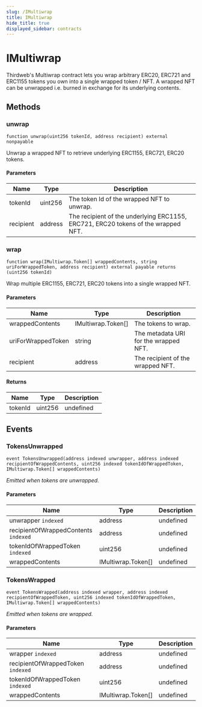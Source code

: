 ```yaml
---
slug: /IMultiwrap
title: IMultiwrap
hide_title: true
displayed_sidebar: contracts
---
```


# IMultiwrap

Thirdweb&#39;s Multiwrap contract lets you wrap arbitrary ERC20, ERC721 and ERC1155 tokens you own into a single wrapped token / NFT. A wrapped NFT can be unwrapped i.e. burned in exchange for its underlying contents.

## Methods

### unwrap

```solidity
function unwrap(uint256 tokenId, address recipient) external nonpayable
```

Unwrap a wrapped NFT to retrieve underlying ERC1155, ERC721, ERC20 tokens.

#### Parameters

| Name      | Type    | Description                                                                       |
| --------- | ------- | --------------------------------------------------------------------------------- |
| tokenId   | uint256 | The token Id of the wrapped NFT to unwrap.                                        |
| recipient | address | The recipient of the underlying ERC1155, ERC721, ERC20 tokens of the wrapped NFT. |

### wrap

```solidity
function wrap(IMultiwrap.Token[] wrappedContents, string uriForWrappedToken, address recipient) external payable returns (uint256 tokenId)
```

Wrap multiple ERC1155, ERC721, ERC20 tokens into a single wrapped NFT.

#### Parameters

| Name               | Type               | Description                           |
| ------------------ | ------------------ | ------------------------------------- |
| wrappedContents    | IMultiwrap.Token[] | The tokens to wrap.                   |
| uriForWrappedToken | string             | The metadata URI for the wrapped NFT. |
| recipient          | address            | The recipient of the wrapped NFT.     |

#### Returns

| Name    | Type    | Description |
| ------- | ------- | ----------- |
| tokenId | uint256 | undefined   |

## Events

### TokensUnwrapped

```solidity
event TokensUnwrapped(address indexed unwrapper, address indexed recipientOfWrappedContents, uint256 indexed tokenIdOfWrappedToken, IMultiwrap.Token[] wrappedContents)
```

_Emitted when tokens are unwrapped._

#### Parameters

| Name                                 | Type               | Description |
| ------------------------------------ | ------------------ | ----------- |
| unwrapper `indexed`                  | address            | undefined   |
| recipientOfWrappedContents `indexed` | address            | undefined   |
| tokenIdOfWrappedToken `indexed`      | uint256            | undefined   |
| wrappedContents                      | IMultiwrap.Token[] | undefined   |

### TokensWrapped

```solidity
event TokensWrapped(address indexed wrapper, address indexed recipientOfWrappedToken, uint256 indexed tokenIdOfWrappedToken, IMultiwrap.Token[] wrappedContents)
```

_Emitted when tokens are wrapped._

#### Parameters

| Name                              | Type               | Description |
| --------------------------------- | ------------------ | ----------- |
| wrapper `indexed`                 | address            | undefined   |
| recipientOfWrappedToken `indexed` | address            | undefined   |
| tokenIdOfWrappedToken `indexed`   | uint256            | undefined   |
| wrappedContents                   | IMultiwrap.Token[] | undefined   |
